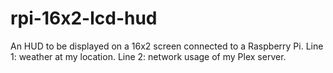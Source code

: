 # rpi-16x2-lcd-hud
An HUD to be displayed on a 16x2 screen connected to a Raspberry Pi. Line 1: weather at my location. Line 2: network usage of my Plex server.
